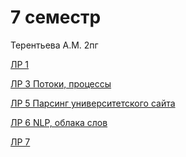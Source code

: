 # 7 семестр
<p> Терентьева А.М. 2пг </p>



<p><a href="">ЛР 1</a></p>
<p><a href="https://drive.google.com/file/d/1yK--ruDfmKTeFyfaxWvDVF4v1rySw3Ly/view?usp=sharing">ЛР 3 Потоки, процессы</a></p>
<p><a href="https://drive.google.com/file/d/1di-_4PD_6ruFkOCYuunIRdvZpSg87c5f/view?usp=sharing">ЛР 5 Парсинг университетского сайта</a></p>
<p><a href="https://drive.google.com/file/d/1v8cNK4wVWfskexV2VCV4SrVlAGe3DumU/view?usp=sharing">ЛР 6 NLP, облака слов</a></p>
<p><a href="">ЛР 7</a></p>
